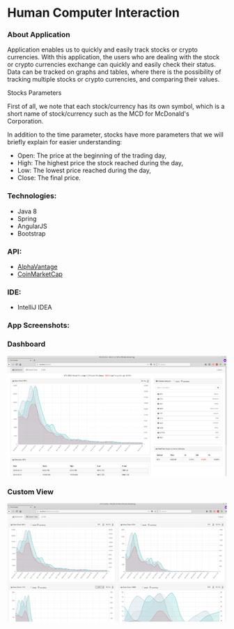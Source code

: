 # Human Computer Interaction


### About Application


Application enables us to quickly and easily track stocks or crypto currencies.
With this application, the users who are dealing with the stock or crypto currencies exchange can quickly and easily check their status.
Data can be tracked on graphs and tables, where there is the possibility of tracking multiple stocks or crypto currencies, and comparing their values.

Stocks Parameters

First of all, we note that each stock/currency has its own symbol,
which is a short name of stock/currency such as the MCD for McDonald's Corporation.

In addition to the time parameter, stocks have more parameters
that we will briefly explain for easier understanding:

   - Open: The price at the beginning of the trading day,
   - High: The highest price the stock reached during the day,
   - Low: The lowest price reached during the day,
   - Close: The final price.





### Technologies:

   - Java 8
   - Spring
   - AngularJS
   - Bootstrap
    
### API:
   - [AlphaVantage](https://www.alphavantage.co/documentation/#)
   - [CoinMarketCap](https://coinmarketcap.com/api/)

### IDE:
   - IntelliJ IDEA

### App Screenshots: 

### Dashboard
![Screenshot](src/main/java/uns/ac/rs/files/screenshots/dashboard.png)

### Custom View
![Screenshot](src/main/java/uns/ac/rs/files/screenshots/customView.png)
